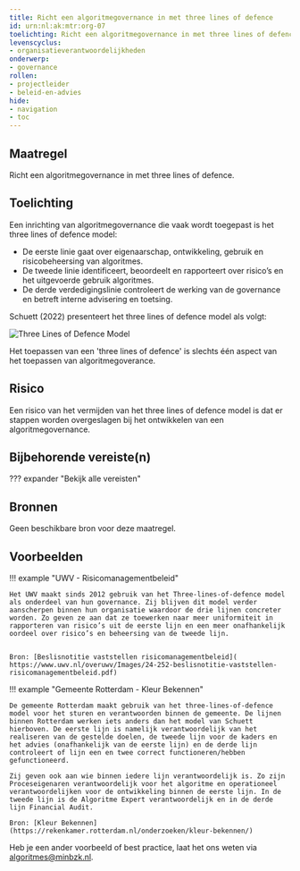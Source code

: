 ```yaml
---
title: Richt een algoritmegovernance in met three lines of defence
id: urn:nl:ak:mtr:org-07
toelichting: Richt een algoritmegovernance in met three lines of defence
levenscyclus:
- organisatieverantwoordelijkheden
onderwerp:
- governance
rollen:
- projectleider
- beleid-en-advies
hide:
- navigation
- toc
---
```


<!-- tags -->

## Maatregel

Richt een algoritmegovernance in met three lines of defence.

## Toelichting

Een inrichting van algoritmegovernance die vaak wordt toegepast is het three lines of defence model:

- De eerste linie gaat over eigenaarschap, ontwikkeling, gebruik en risicobeheersing van algoritmes.
- De tweede linie identificeert, beoordeelt en rapporteert over risico’s en het uitgevoerde gebruik algoritmes.
- De derde verdedigingslinie controleert de werking van de governance en betreft interne advisering en toetsing. 

Schuett (2022) presenteert het three lines of defence model als volgt:

![Three Lines of Defence Model](https://github.com/user-attachments/assets/4974f07d-9810-44e0-a0bb-56f1b1061732)

Het toepassen van een 'three lines of defence' is slechts één aspect van het toepassen van algoritmegoverance. 

## Risico
Een risico van het vermijden van het three lines of defence model is dat er stappen worden overgeslagen bij het ontwikkelen van een algoritmegovernance. 

## Bijbehorende vereiste(n)

??? expander "Bekijk alle vereisten"
    <!-- list_vereisten_on_maatregelen_page -->

## Bronnen
Geen beschikbare bron voor deze maatregel.

## Voorbeelden
!!! example "UWV - Risicomanagementbeleid"

	Het UWV maakt sinds 2012 gebruik van het Three-lines-of-defence model als onderdeel van hun governance. Zij blijven dit model verder aanscherpen binnen hun organisatie waardoor de drie lijnen concreter worden. Zo geven ze aan dat ze toewerken naar meer uniformiteit in rapporteren van risico’s uit de eerste lijn en een meer onafhankelijk oordeel over risico’s en beheersing van de tweede lijn.
	
 	
	Bron: [Beslisnotitie vaststellen risicomanagementbeleid]( https://www.uwv.nl/overuwv/Images/24-252-beslisnotitie-vaststellen-risicomanagementbeleid.pdf)


!!! example "Gemeente Rotterdam - Kleur Bekennen"

	De gemeente Rotterdam maakt gebruik van het three-lines-of-defence model voor het sturen en verantwoorden binnen de gemeente. De lijnen binnen Rotterdam werken iets anders dan het model van Schuett hierboven. De eerste lijn is namelijk verantwoordelijk van het realiseren van de gestelde doelen, de tweede lijn voor de kaders en het advies (onafhankelijk van de eerste lijn) en de derde lijn controleert of lijn een en twee correct functioneren/hebben gefunctioneerd. 
 
	Zij geven ook aan wie binnen iedere lijn verantwoordelijk is. Zo zijn Proceseigenaren verantwoordelijk voor het algoritme en operationeel verantwoordelijken voor de ontwikkeling binnen de eerste lijn. In de tweede lijn is de Algoritme Expert verantwoordelijk en in de derde lijn Financial Audit.
 	
	Bron: [Kleur Bekennen](https://rekenkamer.rotterdam.nl/onderzoeken/kleur-bekennen/)

Heb je een ander voorbeeld of best practice, laat het ons weten via [algoritmes@minbzk.nl](mailto:algoritmes@minbzk.nl).

